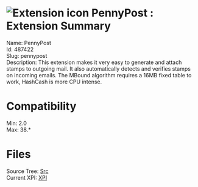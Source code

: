 # ![Extension icon](https://addons.thunderbird.net/user-media/addon_icons/487/487422-64.png?modified=1457503794) PennyPost : Extension Summary

Name: PennyPost  
Id: 487422  
Slug: pennypost  
Description: This extension makes it very easy to generate and attach stamps to outgoing mail. It also automatically detects and verifies stamps on incoming emails. The MBound algorithm requires a 16MB fixed table to work, HashCash is more CPU intense.
  

# Compatibility
Min: 2.0  
Max: 38.*  

# Files

Source Tree: [Src](C:/Dev/Thunderbird/ThunderKdB/xall/xOther/487422-pennypost/src)  
Current XPI: [XPI](C:/Dev/Thunderbird/ThunderKdB/xall/xOther/487422-pennypost/xpi)  



